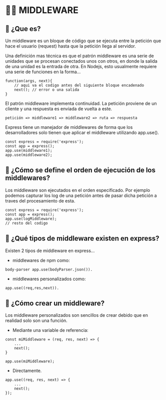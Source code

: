 # 🖖🏻 MIDDLEWARE

## 🍿 ¿Que es?

Un middleware es un bloque de código que se ejecuta entre la petición que hace el usuario (request) hasta que la petición llega al servidor.

Una definición mas técnica es que el patrón middleware es una serie de unidades que se procesan conectados unos con otros, en donde la salida de una unidad es la entrada de otra. En Nodejs, esto usualmente requiere una serie de funciones en la forma…

```
function(args, next){
    // aqui va el codigo antes del siguiente bloque encadenado
    next(); // error o una salida
}
```

El patrón middleware implementa continuidad. La petición proviene de un cliente y una respuesta es enviada de vuelta a este.

```
petición => middleware1 => middleware2 => ruta => respuesta
```

Express tiene un manejador de middlewares de forma que los desarrolladores solo tienen que aplicar el middleware utilizando app.use().

```
const express = require('express');
const app = express();
app.use(middleware1);
app.use(middleware2);
```


## 🍿 ¿Cómo se define el orden de ejecución de los middlewares?

Los middleware son ejecutados en el orden especificado. Por ejemplo podemos capturar los log de una petición antes de pasar dicha petición a traves del procesamiento de esta.

```
const express = require('express');
const app = express();
app.use(logMiddleware);
// resto del codigo
```


## 🍿 ¿Qué tipos de middleware existen en express?

Existen 2 tipos de middleware en express…

- middlewares de npm como:
```
body-parser app.use(bodyParser.json()).
```
- middlewares personalizados como:
``` 
app.use((req,res,next)).
```

## 🍿 ¿Cómo crear un middleware?

Los middleware personalizados son sencillos de crear debido que en realidad solo son una función.

- Mediante una variable de referencia:

```
const miMiddleware = (req, res, next) => {
    ...
    next();
}

app.use(miMiddleware);
```

- Directamente.

```
app.use((req, res, next) => {
    ...
    next();
});
```